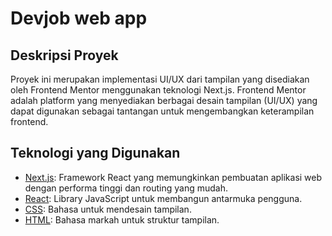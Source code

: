 # Devjob web app

## Deskripsi Proyek

Proyek ini merupakan implementasi UI/UX dari tampilan yang disediakan oleh Frontend Mentor menggunakan teknologi Next.js. Frontend Mentor adalah platform yang menyediakan berbagai desain tampilan (UI/UX) yang dapat digunakan sebagai tantangan untuk mengembangkan keterampilan frontend.

## Teknologi yang Digunakan

- [Next.js](https://nextjs.org/): Framework React yang memungkinkan pembuatan aplikasi web dengan performa tinggi dan routing yang mudah.
- [React](https://reactjs.org/): Library JavaScript untuk membangun antarmuka pengguna.
- [CSS](https://developer.mozilla.org/en-US/docs/Web/CSS): Bahasa untuk mendesain tampilan.
- [HTML](https://developer.mozilla.org/en-US/docs/Web/HTML): Bahasa markah untuk struktur tampilan.